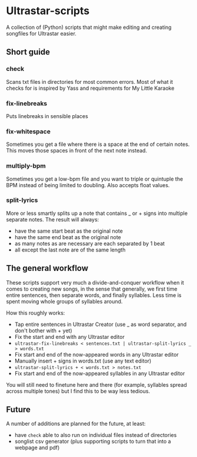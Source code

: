 # Ultrastar-scripts
A collection of (Python) scripts that might make editing and creating
songfiles for Ultrastar easier.

## Short guide
### check
Scans txt files in directories for most common errors. Most of what it
checks for is inspired by Yass and requirements for My Little Karaoke

### fix-linebreaks
Puts linebreaks in sensible places

### fix-whitespace
Sometimes you get a file where there is a space at the end of certain
notes. This moves those spaces in front of the next note instead.

### multiply-bpm
Sometimes you get a low-bpm file and you want to triple or quintuple the BPM
instead of being limited to doubling. Also accepts float values.

### split-lyrics
More or less smartly splits up a note that contains _ or + signs into
multiple separate notes. The result will always:

* have the same start beat as the original note
* have the same end beat as the original note
* as many notes as are necessary are each separated by 1 beat
* all except the last note are of the same length

## The general workflow
These scripts support very much a divide-and-conquer workflow when it comes
to creating new songs, in the sense that generally, we first time entire
sentences, then separate words, and finally syllables. Less time is spent
moving whole groups of syllables around.

How this roughly works:

* Tap entire sentences in Ultrastar Creator (use _ as word separator, and don't bother with + yet)
* Fix the start and end with any Ultrastar editor
* `ultrastar-fix-linebreaks < sentences.txt | ultrastar-split-lyrics _ > words.txt`
* Fix start and end of the now-appeared words in any Ultrastar editor
* Manually insert + signs in words.txt (use any text editor)
* `ultrastar-split-lyrics + < words.txt > notes.txt`
* Fix start and end of the now-appeared syllables in any Ultrastar editor

You will still need to finetune here and there (for example, syllables spread across
multiple tones) but I find this to be way less tedious.

## Future
A number of additions are planned for the future, at least:

* have `check` able to also run on individual files instead of directories
* songlist csv generator (plus supporting scripts to turn that into a webpage and pdf)
